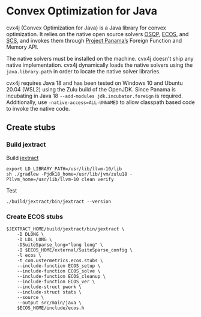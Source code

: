 # Convex Optimization for Java

cvx4j (Convex Optimization for Java) is a Java library for convex optimization. It relies on the native open source
solvers [OSQP](https://github.com/osqp/osqp), [ECOS](https://github.com/embotech/ecos), and
[SCS](https://github.com/cvxgrp/scs), and invokes them through
[Project Panama’s](https://openjdk.java.net/projects/panama/) Foreign Function and Memory API.

The native solvers must be installed on the machine. cvx4j doesn't ship any native implementation. cvx4j dynamically
loads the native solvers using the `java.library.path` in order to locate the native solver libraries.

cvx4j requires Java 18 and has been tested on Windows 10 and Ubuntu 20.04 (WSL2) using the Zulu build of the OpenJDK.
Since Panama is incubating in Java 18 `--add-modules jdk.incubator.foreign` is required. Additionally, use
`-native-access=ALL-UNNAMED` to allow classpath based code to invoke the native code.

## Create stubs

### Build jextract

Build [jextract](https://github.com/openjdk/jextract)

```
export LD_LIBRARY_PATH=/usr/lib/llvm-10/lib
sh ./gradlew -Pjdk18_home=/usr/lib/jvm/zulu18 -Pllvm_home=/usr/lib/llvm-10 clean verify
```

Test

```
./build/jextract/bin/jextract --version
```

### Create ECOS stubs

```
$JEXTRACT_HOME/build/jextract/bin/jextract \
    -D DLONG \
    -D LDL_LONG \
    -DSuiteSparse_long="long long" \
    -I $ECOS_HOME/external/SuiteSparse_config \
    -l ecos \
    -t com.ustermetrics.ecos.stubs \
    --include-function ECOS_setup \
    --include-function ECOS_solve \
    --include-function ECOS_cleanup \
    --include-function ECOS_ver \
    --include-struct pwork \
    --include-struct stats \
    --source \
    --output src/main/java \
    $ECOS_HOME/include/ecos.h
```
